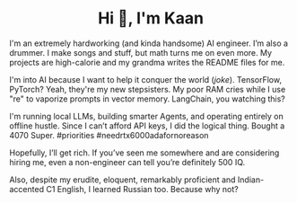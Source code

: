 <h1 align="center">Hi 👋, I'm Kaan </h1>
<p align="center">
</p>

I'm an extremely hardworking (and kinda handsome) AI engineer. I’m also a drummer. I make songs and stuff, but math turns me on even more. My projects are high-calorie and my grandma writes the README files for me.

I'm into AI because I want to help it conquer the world (*joke*). TensorFlow, PyTorch? Yeah, they're my new stepsisters. My poor RAM cries while I use "re" to vaporize prompts in vector memory. LangChain, you watching this?

I'm running local LLMs, building smarter Agents, and operating entirely on offline hustle. Since I can’t afford API keys, I did the logical thing. Bought a 4070 Super. #priorities #needrtx6000adafornoreason

Hopefully, I’ll get rich. If you’ve seen me somewhere and are considering hiring me, even a non-engineer can tell you’re definitely 500 IQ.

Also, despite my erudite, eloquent, remarkably proficient and Indian-accented C1 English, I learned Russian too. Because why not?
